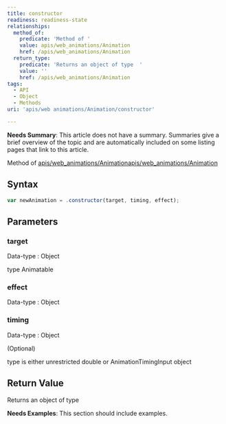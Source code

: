 ```yaml
---
title: constructor
readiness: readiness-state
relationships:
  method_of:
    predicate: 'Method of '
    value: apis/web_animations/Animation
    href: /apis/web_animations/Animation
  return_type:
    predicate: 'Returns an object of type  '
    value: ''
    href: /apis/web_animations/Animation
tags:
  - API
  - Object
  - Methods
uri: 'apis/web animations/Animation/constructor'

---
```

**Needs Summary**: This article does not have a summary. Summaries give a brief overview of the topic and are automatically included on some listing pages that link to this article.

Method of [apis/web\_animations/Animation](/apis/web_animations/Animation)[apis/web\_animations/Animation](/apis/web_animations/Animation)

## <span>Syntax</span>

``` js
var newAnimation = .constructor(target, timing, effect);
```

## <span>Parameters</span>

### <span>target</span>

 Data-type
:   Object

 type Animatable

### <span>effect</span>

 Data-type
:   Object

### <span>timing</span>

 Data-type
:   Object

(Optional)

type is either unrestricted double or AnimationTimingInput object

## <span>Return Value</span>

Returns an object of type<span></span>

**Needs Examples**: This section should include examples.

